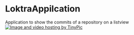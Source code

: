 # LoktraAppilcation
Application to show the commits of a repository on a listview
<a href="http://tinypic.com?ref=2r7svwn" target="_blank"><img src="http://i66.tinypic.com/2r7svwn.jpg" border="0" alt="Image and video hosting by TinyPic"></a>
